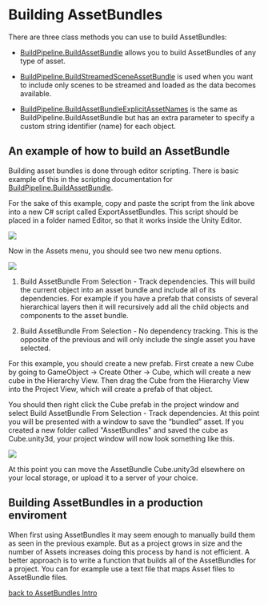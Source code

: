 Building AssetBundles
=====================


There are three class methods you can use to build AssetBundles: 

* [BuildPipeline.BuildAssetBundle](scriptref:buildpipeline.buildassetbundle.html.html) allows you to build AssetBundles of any type of asset.

* [BuildPipeline.BuildStreamedSceneAssetBundle](scriptref:buildpipeline.buildstreamedsceneassetbundle.html.html) is used when you want to include only scenes to be streamed and loaded as the data becomes available.

* [BuildPipeline.BuildAssetBundleExplicitAssetNames](scriptref:buildpipeline.buildassetbundleexplicitassetnames.html.html) is the same as BuildPipeline.BuildAssetBundle but has an extra parameter to specify a custom string identifier (name) for each object.


An example of how to build an AssetBundle
-----------------------------------------


Building asset bundles is done through editor scripting. There is basic example of this in the scripting documentation for [BuildPipeline.BuildAssetBundle](scriptref:buildpipeline.buildassetbundle.html.html). 

For the sake of this example, copy and paste the script from the link above into a new C# script called ExportAssetBundles. This script should be placed in a folder named Editor, so that it works inside the Unity Editor.

![](http://docwiki.hq.unity3d.com/uploads/Main/ExportAssetBundlesScript.png)  

Now in the <span class=menu>Assets</span> menu, you should see two new menu options.

![](http://docwiki.hq.unity3d.com/uploads/Main/AssetBundleMenuOptions.png)  
1. <span class=menu>Build AssetBundle From Selection - Track dependencies</span>. This will build the current object into an asset bundle and include all of its dependencies. For example if you have a prefab that consists of several hierarchical layers then it will recursively add all the child objects and components to the asset bundle.

1. <span class=menu>Build AssetBundle From Selection - No dependency tracking</span>. This is the opposite of the previous and will only include the single asset you have selected.

For this example, you should create a new prefab. First create a new Cube by going to <span class=menu>GameObject -> Create Other -> Cube</span>, which will create a new cube in the Hierarchy View. Then drag the Cube from the Hierarchy View into the Project View, which will create a prefab of that object.

You should then right click the Cube prefab in the project window and select <span class=menu>Build AssetBundle From Selection - Track dependencies</span>. 
At this point you will be presented with a window to save the “bundled” asset. If you created a new folder called "AssetBundles" and saved the cube as <span class=component>Cube.unity3d</span>, your project window will now look something like this.

![](http://docwiki.hq.unity3d.com/uploads/Main/AssetBundlesCube.png)  

At this point you can move the AssetBundle <span class=component>Cube.unity3d</span> elsewhere on your local storage, or upload it to a server of your choice.


Building AssetBundles in a production enviroment
------------------------------------------------


When first using AssetBundles it may seem enough to manually build them as seen in the previous example. But as a project grows in size and the number of Assets increases doing this process by hand is not efficient. A better approach is to write a function that builds all of the AssetBundles for a project. You can for example use a text file that maps Asset files to AssetBundle files.


[back to AssetBundles Intro](assetbundlesintro.html)
